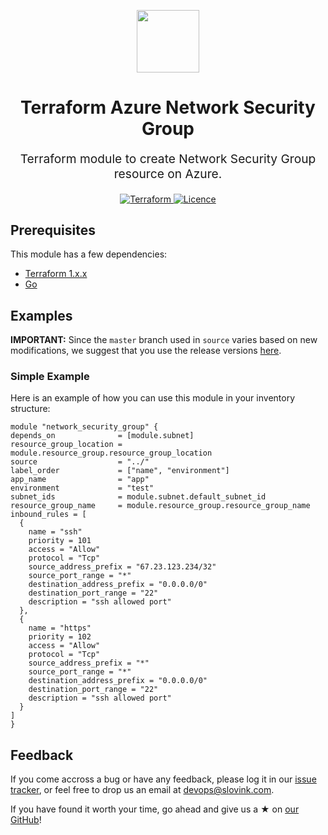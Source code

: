 <p align="center"> <img src="https://user-images.githubusercontent.com/50652676/62349836-882fef80-b51e-11e9-99e3-7b974309c7e3.png" width="100" height="100"></p>


<h1 align="center">
    Terraform Azure Network Security Group
</h1>

<p align="center" style="font-size: 1.2rem;"> 
    Terraform module to create Network Security Group resource on Azure.
     </p>

<p align="center">

<a href="https://www.terraform.io">
  <img src="https://img.shields.io/badge/Terraform-v1.1.7-green" alt="Terraform">
</a>
<a href="LICENSE.md">
  <img src="https://img.shields.io/badge/License-APACHE-blue.svg" alt="Licence">
</a>


## Prerequisites

This module has a few dependencies:

- [Terraform 1.x.x](https://learn.hashicorp.com/terraform/getting-started/install.html)
- [Go](https://golang.org/doc/install)







## Examples


**IMPORTANT:** Since the `master` branch used in `source` varies based on new modifications, we suggest that you use the release versions [here](https://github.com/slovink/terraform-azure-network-security-group).


### Simple Example
Here is an example of how you can use this module in your inventory structure:
  ```hcl
module "network_security_group" {
  depends_on              = [module.subnet]
  resource_group_location = module.resource_group.resource_group_location
  source                  = "../"
  label_order             = ["name", "environment"]
  app_name                = "app"
  environment             = "test"
  subnet_ids              = module.subnet.default_subnet_id
  resource_group_name     = module.resource_group.resource_group_name
  inbound_rules = [
    {
      name = "ssh"
      priority = 101
      access = "Allow"
      protocol = "Tcp"
      source_address_prefix = "67.23.123.234/32"
      source_port_range = "*"
      destination_address_prefix = "0.0.0.0/0"
      destination_port_range = "22"
      description = "ssh allowed port"
    },
    {
      name = "https"
      priority = 102
      access = "Allow"
      protocol = "Tcp"
      source_address_prefix = "*"
      source_port_range = "*"
      destination_address_prefix = "0.0.0.0/0"
      destination_port_range = "22"
      description = "ssh allowed port"
    }
  ]
}
  ```



## Feedback
If you come accross a bug or have any feedback, please log it in our [issue tracker](https://github.com/slovink/terraform-azure-network-security-group), or feel free to drop us an email at [devops@slovink.com](devops@slovink.com).

If you have found it worth your time, go ahead and give us a ★ on [our GitHub](https://github.com/slovink/terraform-azure-network-security-group)!
